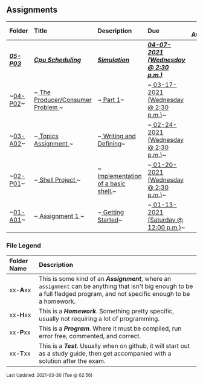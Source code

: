 ## Assignments

| Folder | Title | Description | Due | Still Available |
|:------|:------|:------|:------|:-----:|
| ***<a href="https://github.com/rugbyprof/5143-Operating-Systems/tree/master/Assignments/05-P03">05-P03</a>*** | ***<a href="https://github.com/rugbyprof/5143-Operating-Systems/tree/master/Assignments/05-P03"> Cpu Scheduling </a>*** | ***<a href="https://github.com/rugbyprof/5143-Operating-Systems/tree/master/Assignments/05-P03"> Simulation</a>*** | ***<a href="https://github.com/rugbyprof/5143-Operating-Systems/tree/master/Assignments/05-P03"> 04-07-2021 (Wednesday @ 2:30 p.m.)</a>*** | <img src="https://cs.msutexas.edu/~griffin/zcloud/zcloud-files/traffic_light_green_side.png" width="40"> |
| ~<a href="https://github.com/rugbyprof/5143-Operating-Systems/tree/master/Assignments/04-P02">04-P02</a>~ | ~<a href="https://github.com/rugbyprof/5143-Operating-Systems/tree/master/Assignments/04-P02"> The Producer/Consumer Problem </a>~ | ~<a href="https://github.com/rugbyprof/5143-Operating-Systems/tree/master/Assignments/04-P02"> Part 1</a>~ | ~<a href="https://github.com/rugbyprof/5143-Operating-Systems/tree/master/Assignments/04-P02"> 03-17-2021 (Wednesday @ 2:30 p.m.)</a>~ | <img src="https://cs.msutexas.edu/~griffin/zcloud/zcloud-files/traffic_light_red_side.png" width="40"> |
| ~<a href="https://github.com/rugbyprof/5143-Operating-Systems/tree/master/Assignments/03-A02">03-A02</a>~ | ~<a href="https://github.com/rugbyprof/5143-Operating-Systems/tree/master/Assignments/03-A02"> Topics Assignment </a>~ | ~<a href="https://github.com/rugbyprof/5143-Operating-Systems/tree/master/Assignments/03-A02"> Writing and Defining</a>~ | ~<a href="https://github.com/rugbyprof/5143-Operating-Systems/tree/master/Assignments/03-A02"> 02-24-2021 (Wednesday @ 2:30 p.m.)</a>~ | <img src="https://cs.msutexas.edu/~griffin/zcloud/zcloud-files/traffic_light_red_side.png" width="40"> |
| ~<a href="https://github.com/rugbyprof/5143-Operating-Systems/tree/master/Assignments/02-P01">02-P01</a>~ | ~<a href="https://github.com/rugbyprof/5143-Operating-Systems/tree/master/Assignments/02-P01"> Shell Project </a>~ | ~<a href="https://github.com/rugbyprof/5143-Operating-Systems/tree/master/Assignments/02-P01"> Implementation of a basic shell.</a>~ | ~<a href="https://github.com/rugbyprof/5143-Operating-Systems/tree/master/Assignments/02-P01"> 01-20-2021 (Wednesday @ 2:30 p.m.)</a>~ | <img src="https://cs.msutexas.edu/~griffin/zcloud/zcloud-files/traffic_light_red_side.png" width="40"> |
| ~<a href="https://github.com/rugbyprof/5143-Operating-Systems/tree/master/Assignments/01-A01">01-A01</a>~ | ~<a href="https://github.com/rugbyprof/5143-Operating-Systems/tree/master/Assignments/01-A01"> Assignment 1 </a>~ | ~<a href="https://github.com/rugbyprof/5143-Operating-Systems/tree/master/Assignments/01-A01"> Getting Started</a>~ | ~<a href="https://github.com/rugbyprof/5143-Operating-Systems/tree/master/Assignments/01-A01"> 01-13-2021 (Saturday @ 12:00 p.m.)</a>~ | <img src="https://cs.msutexas.edu/~griffin/zcloud/zcloud-files/traffic_light_red_side.png" width="40"> |

### File Legend

| Folder Name | Description |
|:-----------|:-------------|
|xx-**A**xx | This is some kind of an ***Assignment***, where an `assignment` can be anything that isn't big enough to be a full fledged program, and not specific enough to be a homework. |
|xx-**H**xx | This is a ***Homework***. Something pretty specific, usually not requiring a lot of programming. |
|xx-**P**xx | This is a ***Program***. Where it must be compiled, run error free, commented, and correct. |
|xx-**T**xx | This is a ***Test***. Usually when on github, it will start out as a study guide, then get accompanied with a solution after the exam. |

<sup>Last Updated: 2021-03-30 (Tue @ 02:56)</sup>